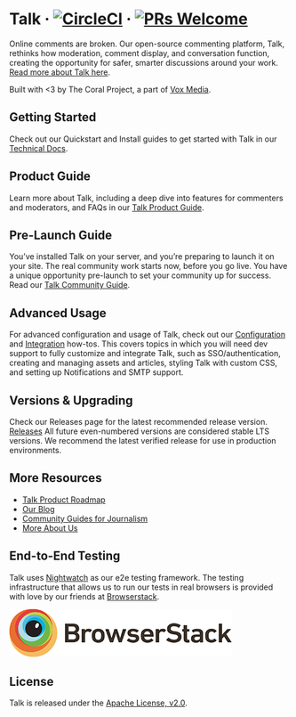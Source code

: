 # Talk &middot; [![CircleCI](https://circleci.com/gh/coralproject/talk.svg?style=svg)](https://circleci.com/gh/coralproject/talk) &middot; [![PRs Welcome](https://img.shields.io/badge/PRs-welcome-brightgreen.svg)](CONTRIBUTING.md#pull-requests)

Online comments are broken. Our open-source commenting platform, Talk, rethinks how moderation, comment display, and conversation function, creating the opportunity for safer, smarter discussions around your work. [Read more about Talk here](https://coralproject.net/talk).

Built with <3 by The Coral Project, a part of [Vox Media](https://www.voxmedia.com/a/go-deeper/about).

## Getting Started

Check out our Quickstart and Install guides to get started with Talk in our [Technical Docs](https://docs.coralproject.net/talk/).

## Product Guide

Learn more about Talk, including a deep dive into features for commenters and moderators, and FAQs in our [Talk Product Guide](https://docs.coralproject.net/talk/how-talk-works).

## Pre-Launch Guide

You’ve installed Talk on your server, and you’re preparing to launch it on your site. The real community work starts now, before you go live. You have a unique opportunity pre-launch to set your community up for success. Read our [Talk Community Guide](https://coralproject.net/blog/youve-installed-talk-now-what/).

## Advanced Usage

For advanced configuration and usage of Talk, check out our [Configuration](https://docs.coralproject.net/talk/advanced-configuration/) and [Integration](https://docs.coralproject.net/talk/integrating/authentication/) how-tos. This covers topics in which you will need dev support to fully customize and integrate Talk, such as SSO/authentication, creating and managing assets and articles, styling Talk with custom CSS, and setting up Notifications and SMTP support.

## Versions & Upgrading

Check our Releases page for the latest recommended release version. [Releases](https://github.com/coralproject/talk/releases) All future even-numbered versions are considered stable LTS versions. We recommend the latest verified release for use in production environments. 

## More Resources

- [Talk Product Roadmap](https://www.pivotaltracker.com/n/projects/1863625)
- [Our Blog](https://coralproject.net/blog)
- [Community Guides for Journalism](https://guides.coralproject.net/)
- [More About Us](https://coralproject.net/)

## End-to-End Testing

Talk uses [Nightwatch](http://nightwatchjs.org/) as our e2e testing framework. The testing infrastructure that allows us to run our tests in real browsers is provided with love by our friends at [Browserstack](https://browserstack.com).

[![Browserstack](/public/img/browserstack_logo.png)](https://browserstack.com)

## License

Talk is released under the [Apache License, v2.0](/LICENSE).
